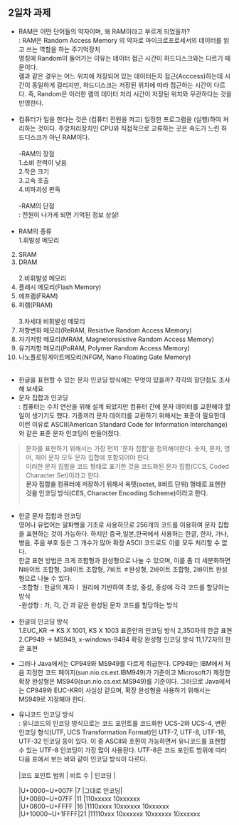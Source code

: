 ## 2일차 과제

* RAM은 어떤 단어들의 약자이며, 왜 RAM이라고 부르게 되었을까? <br>
: RAM은 Random Access Memory 의 약자로 마이크로프로세서의 데이터를 읽고 쓰는 역할을 하는 주기억장치 <br>
명칭에 Random이 들어가는 이유는 데이터 접근 시간이 하드디스크와는 다르기 때문이다.<br>
램과 같은 경우는 어느 위치에 저장되어 있는 데이터든지 접근(Acccess)하는데 시간이 동일하게 걸리지만, 하드디스크는 저장된 위치에 따라 접근하는 시간이 다르다. 즉, Random은 이러한 램의 데이터 처리 시간이 저장된 위치와 무관하다는 것을 반영한다. <br><br>
* 컴퓨터가 일을 한다는 것은 (컴퓨터 전원을 켜고) 일정한 프로그램을 (실행)하여 처리하는 것이다. 주앙처리장치인 CPU와 직접적으로 교류하는 곳은 속도가 느린 하드디스크가 아닌 RAM이다. <br><br>
-RAM의 장점 <br>
1.소비 전력이 낮음 <br>
2.작은 크기 <br>
3.고속 호출 <br>
4.비파괴성 판독 <br><br>
-RAM의 단점 <br>
: 전원이 나가게 되면 기억된 정보 상실! <br><br>
* RAM의 종류 <br>
1.휘발성 메모리 <br>
2. SRAM <br>
3. DRAM <br><br>
2.비휘발성 메모리 <br>
1. 플래시 메모리(Flash Memory) <br>
2. 에프램(FRAM) <br>
3. 피램(PRAM) <br><br>
3.차세대 비휘발성 메모리 <br>
1. 저항변화 메모리(ReRAM, Resistive Random Access Memory) <br>
2. 자기저항 메모리(MRAM, Magnetoresistive Random Access Memory) <br>
3. 유기저항 메모리(PoRAM, Polymer Random Access Memory) <br>
4. 나노플로팅게이트메모리(NFGM, Nano Floating Gate Memory) <br><br>


* 한글을 표현할 수 있는 문자 인코딩 방식에는 무엇이 있을까? 각각의 장단점도 조사해 보세요 <br>
* 문자 집합과 인코딩 <br> : 컴퓨터는 수치 연산을 위해 설계 되었지만 컴퓨터 간에 문자 데이터를 교환해야 할 일이 생기기도 했다. 기종끼리 문자 데이터를 교환하기 위해서는 표준이 필요한데 이런 이유로 ASCII(American Standard Code for Information Interchange)와 같은 표준 문자 인코딩이 만들어졌다. <br>
> 문자를 표현하기 위해서는 가장 먼저 '문자 집합'을 정의해야한다. 숫자, 문자, 영어, 제어 문자 모두 문자 집합에 포함되어야 한다. <br>
> 이러한 문자 집합을 코드 형태로 표기한 것을 코드화된 문자 집합(CCS, Coded Character Set)이라고 한다. <br>
**문자 집합을 컴퓨터에 저장하기 위해서 옥텟(octet, 8비트 단위) 형태로 표현한 것을 인코딩 방식(CES, Character Encoding Scheme)이라고 한다.** <br><br>
* 한글 문자 집합과 인코딩 <br> 영어나 유럽어는 알파벳을 기초로 사용하므로 256개의 코드를 이용하여 문자 집합을 표현하는 것이 가능하다. 하지만 중국,일본,한국에서 사용하는 한글, 한자, 가나, 병음, 주음 부호 등은 그 개수가 많아 확장 ASCII 코드로도 이를 모두 처리할 수 없다. <br>
한글 표현 방법은 크게 조합형과 완성형으로 나눌 수 있으며, 이를 좀 더 세분화하면 N바이트 조합형, 3바이트 조합형, 7비트 ㅎ완성형, 2바이트 조합형, 2바이트 완성형으로 나눌 수 있다. <br> 
-조합형 : 한글의 제자ㅣ 원리에 기반하여 초성, 중성, 종성에 각각 코드를 할당하는 방식 <br>
-완성형 : 가, 각, 간 과 같은 완성된 문자 코드를 할당하는 방식 <br><br>
* 한글의 인코딩 방식 <br>
1.EUC_KR -> KS X 1001, KS X 1003 표준안의 인코딩 방식 2,350자의 한글 표현 <br>
2.CP949 -> MS949, x-windows-9494 확장 완성형 인코딩 방식 11,172자의 한글 표현 <br>
- 그러나 Java에서는 CP949와 MS949를 다르게 취급한다. CP949는 IBM에서 처음 지정한 코드 페이지(sun.nio.cs.ext.IBM949)가 기준이고 Microsoft가 제정한 확장 완성형은 MS949(sun.nio.cs.ext.MS949)를 기준이다. 그러므로 Java에서는 CP949와 EUC-KR이 사실상 같으며, 확장 완성형을 사용하기 위해서는 MS949로 지정해야 한다. <br>
* 유니코드 인코딩 방식 <br>
: 유니코드의 인코딩 방식으로는 코드 포인트를 코드화한 UCS-2와 UCS-4, 변환 인코딩 형식(UTF, UCS Transformation Format)인 UTF-7, UTF-8, UTF-16, UTF-32 인코딩 등이 있다. 이 중 ASCII와 호환이 가능하면서 유니코드를 표현할 수 있는 UTF-8 인코딩이 가장 많이 사용된다. UTF-8은 코드 포인트 범위에 따라 다음 표에서 보는 바와 같이 인코딩 방식이 다르다. <br><br>
|코드 포인트 범위   | 비트 수 | 인코딩 | <br>

     |U+0000~U+007F  |7      |그대로 인코딩| <br>
     |U+0080~U+07FF  |11     |110xxxxx 10xxxxxx <br>
     |U+0800~U+FFFF  |16     |1110xxxx 10xxxxxx 10xxxxxx <br>
     |U+10000~U+1FFFF|21     |11110xxx 10xxxxxx 10xxxxxx 10xxxxxx <br>


